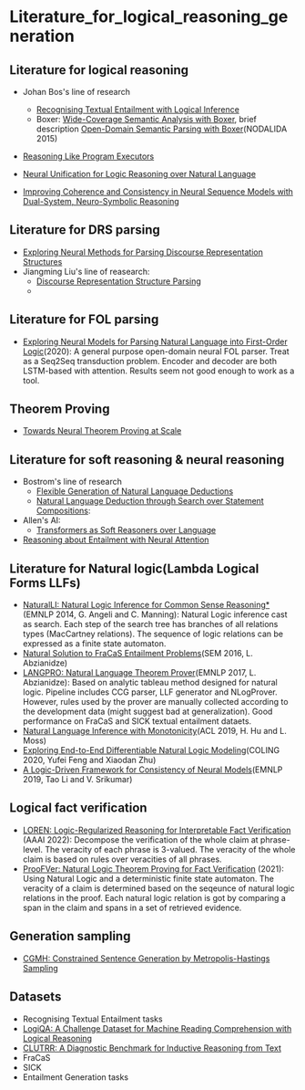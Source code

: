 # Literature_for_logical_reasoning_generation

## Literature for logical reasoning
* Johan Bos's line of research
  * [Recognising Textual Entailment with Logical Inference](https://aclanthology.org/H05-1079.pdf)
  * Boxer: [Wide-Coverage Semantic Analysis with Boxer](https://aclanthology.org/W08-2222.pdf), brief description [Open-Domain Semantic Parsing with Boxer](https://aclanthology.org/W15-1841.pdf)(NODALIDA 2015)

* [Reasoning Like Program Executors](https://arxiv.org/pdf/2201.11473.pdf)
* [Neural Unification for Logic Reasoning over Natural Language](https://arxiv.org/pdf/2109.08460.pdf)
* [Improving Coherence and Consistency in Neural Sequence Models with Dual-System, Neuro-Symbolic Reasoning](https://arxiv.org/pdf/2107.02794.pdf)

## Literature for DRS parsing 
* [Exploring Neural Methods for Parsing Discourse Representation Structures](https://aclanthology.org/Q18-1043.pdf)
* Jiangming Liu's line of reasearch:
  * [Discourse Representation Structure Parsing](https://aclanthology.org/P18-1040.pdf)
  * 
## Literature for FOL parsing
* [Exploring Neural Models for Parsing Natural Language into First-Order Logic](https://arxiv.org/pdf/2002.06544.pdf)(2020): A general purpose open-domain neural FOL parser. Treat as a Seq2Seq transduction problem. Encoder and decoder are both LSTM-based with attention. Results seem not good enough to work as a tool.

## Theorem Proving 
* [Towards Neural Theorem Proving at Scale](https://arxiv.org/pdf/1807.08204.pdf)

## Literature for soft reasoning & neural reasoning
* Bostrom's line of research 
  * [Flexible Generation of Natural Language Deductions](https://arxiv.org/pdf/2104.08825.pdf)
  * [Natural Language Deduction through Search over Statement Compositions](https://arxiv.org/pdf/2104.08825.pdf):
* Allen's AI:
  * [Transformers as Soft Reasoners over Language](https://arxiv.org/pdf/2002.05867.pdf)
* [Reasoning about Entailment with Neural Attention](https://arxiv.org/pdf/1509.06664.pdf)

## Literature for Natural logic(Lambda Logical Forms LLFs)
* [NaturalLI: Natural Logic Inference for Common Sense Reasoning*](https://nlp.stanford.edu/pubs/angeli2014-emnlp-naturalli.pdf)(EMNLP 2014, G. Angeli and C. Manning): Natural Logic inference cast as search. Each step of the search tree has branches of all relations types (MacCartney relations). The sequence of logic relations can be expressed as a finite state automaton.
* [Natural Solution to FraCaS Entailment Problems](https://aclanthology.org/S16-2007.pdf)(SEM 2016, L. Abzianidze)
* [LANGPRO: Natural Language Theorem Prover](https://aclanthology.org/D17-2020.pdf)(EMNLP 2017, L. Abzianidze): Based on analytic tableau method designed for natural logic. Pipeline includes CCG parser, LLF generator and NLogProver. However, rules used by the prover are manually collected according to the development data (might suggest bad at generalization). Good performance on FraCaS and SICK textual entailment dataets.
* [Natural Language Inference with Monotonicity](https://aclanthology.org/W19-0502.pdf)(ACL 2019, H. Hu and L. Moss)
* [Exploring End-to-End Differentiable Natural Logic Modeling](https://aclanthology.org/2020.coling-main.101.pdf)(COLING 2020, Yufei Feng and Xiaodan Zhu)
* [A Logic-Driven Framework for Consistency of Neural Models](https://aclanthology.org/D19-1405.pdf)(EMNLP 2019, Tao Li and V. Srikumar)

## Logical fact verification 
* [LOREN: Logic-Regularized Reasoning for Interpretable Fact Verification](https://arxiv.org/pdf/2012.13577.pdf) (AAAI 2022): Decompose the verification of the whole claim at phrase-level. The veracity of each phrase is 3-valued. The veracity of the whole claim is based on rules over veracities of all phrases.
* [ProoFVer: Natural Logic Theorem Proving for Fact Verification](https://arxiv.org/pdf/2108.11357.pdf) (2021): Using Natural Logic and a deterministic finite state automaton. The veracity of a claim is determined based on the seqeunce of natural logic relations in the proof. Each natural logic relation is got by comparing a span in the claim and spans in a set of retrieved evidence.

## Generation sampling
* [CGMH: Constrained Sentence Generation by Metropolis-Hastings Sampling](https://arxiv.org/pdf/1811.10996.pdf)

## Datasets
* Recognising Textual Entailment tasks
 * [LogiQA: A Challenge Dataset for Machine Reading Comprehension with Logical Reasoning](https://arxiv.org/pdf/2007.08124.pdf)
 * [CLUTRR: A Diagnostic Benchmark for Inductive Reasoning from Text](https://arxiv.org/pdf/1908.06177.pdf)
 * FraCaS
 * SICK
* Entailment Generation tasks
